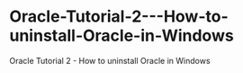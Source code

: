 # Oracle-Tutorial-2---How-to-uninstall-Oracle-in-Windows
Oracle Tutorial 2 - How to uninstall Oracle in Windows
